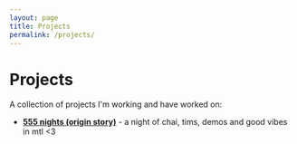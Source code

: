 ```yaml
---
layout: page
title: Projects
permalink: /projects/
---
```


# Projects

A collection of projects I'm working and have worked on:

- **[555 nights (origin story)](/555)** - a night of chai, tims, demos and good vibes in mtl <3
